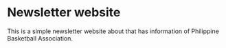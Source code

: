 # Newsletter website
This is a simple newsletter website about that has information of Philippine Basketball Association.
